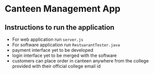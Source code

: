 # Canteen Management App

## Instructions to run the application
- For web application run `server.js`
- For software application run `RestuarantTester.java`
- payment interface yet to be developed
- login interface yet to be merged with the software
- customers can place order in canteen anywhere from the college provided with their official college email id
  
